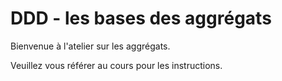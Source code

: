 # DDD - les bases des aggrégats

Bienvenue à l'atelier sur les aggrégats.

Veuillez vous référer au cours pour les instructions.